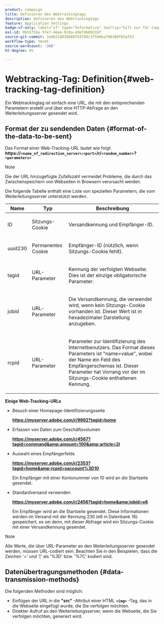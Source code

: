```yaml
---
product: campaign
title: Definieren des Webtrackingtags
description: Definieren des Webtrackingtags
feature: Application Settings
badge-v7-only: label="v7" type="Informative" tooltip="Gilt nur für Campaign Classic v7"
exl-id: 0b5575be-57e7-4eee-9c0a-e9ef4b0931bf
source-git-commit: 3a9b21d626b60754789c3f594ba798309f62a553
workflow-type: tm+mt
source-wordcount: '360'
ht-degree: 6%

---
```


# Webtracking-Tag: Definition{#web-tracking-tag-definition}



Ein Webtrackingtag ist einfach eine URL, die mit den entsprechenden Parametern erstellt und über eine HTTP-Abfrage an den Weiterleitungsserver gesendet wird.

## Format der zu sendenden Daten {#format-of-the-data-to-be-sent}

Das Format einer Web-Tracking-URL lautet wie folgt: **https://`<name_of_redirection_server>`:`<port>`/r/`<random_number>`?`<parameters>`**

>[!NOTE]
>
>Die der URL hinzugefügte Zufallszahl vermeidet Probleme, die durch das Zwischenspeichern von Webseiten in Browsern verursacht werden.

Die folgende Tabelle enthält eine Liste von speziellen Parametern, die vom Weiterleitungsserver unterstützt werden.

<table>
                     <thead>
                        <tr>
                           <th>Name</th>
                           <th>Typ</th>
                           <th>Beschreibung</th> 
                        </tr> 
                     </thead>
                     <tbody>
                        <tr>
                           <td>
                              <p>ID</p> 
                           </td>
                           <td>
                              <p>Sitzungs-Cookie</p> 
                           </td>
                           <td>
                              <p>Versandkennung und Empfänger-ID.</p> 
                           </td> 
                        </tr>
                        <tr>
                           <td>
                              <p>uuid230</p> 
                           </td>
                           <td>
                              <p>Permanentes Cookie</p> 
                           </td>
                           <td>
                              <p>Empfänger-ID (nützlich, wenn Sitzungs-Cookie fehlt).</p> 
                           </td> 
                        </tr>
                        <tr>
                           <td>
                              <p>tagid</p> 
                           </td>
                           <td>
                              <p>URL-Parameter</p> 
                           </td>
                           <td>
                              <p>Kennung der verfolgten Webseite: Dies ist der einzige obligatorische Parameter.</p> 
                           </td> 
                        </tr>
                        <tr>
                           <td>
                              <p>jobid</p> 
                           </td>
                           <td>
                              <p>URL-Parameter</p> 
                           </td>
                           <td>
                              <p>Die Versandkennung, die verwendet wird, wenn kein Sitzungs-Cookie vorhanden ist. Dieser Wert ist in hexadezimaler Darstellung anzugeben.
                              </p> 
                           </td> 
                        </tr>
                        <tr>
                           <td>
                              <p>rcpid</p> 
                           </td>
                           <td>
                              <p>URL-Parameter</p> 
                           </td>
                           <td>
                              <p>Parameter zur Identifizierung des Internetbenutzers. Das Format dieses Parameters ist "name=value", wobei der Name ein Feld des Empfängerschemas ist. Dieser Parameter hat Vorrang vor der im Sitzungs-Cookie enthaltenen Kennung.
                              </p> 
                           </td> 
                        </tr> 
                     </tbody>  
                  </table>

**Einige Web-Tracking-URLs**

* Besuch einer Homepage-Identifizierungsseite

  **https://myserver.adobe.com/r/9862?tagid=home**

* Erfassen von Daten zum Geschäftsvolumen

  **https://myserver.adobe.com/r/4567?tagid=command&amp;amount=100&amp;article=2l**

* Auswahl eines Empfängerfelds

  **https://myserver.adobe.com/r/2353?tagid=home&amp;rcpid=saccount%3D10**

  Ein Empfänger mit einer Kontonummer von 10 wird an die Startseite gesendet.

* Standardversand verwenden

  **https://myserver.adobe.com/r/2456?tagid=home&amp;jobid=e6**

  Ein Empfänger wird an die Startseite gesendet. Diese Informationen werden im Versand mit der Kennung 230 (e6 in Datenbank 16) gespeichert, es sei denn, mit dieser Abfrage wird ein Sitzungs-Cookie mit einer Versandkennung gesendet.

>[!NOTE]
>
>Alle Werte, die über URL-Parameter an den Weiterleitungsserver gesendet werden, müssen URL-codiert sein. Beachten Sie in den Beispielen, dass die Zeichen &#39;=&#39; und &#39;|&#39; als &#39;%3D&#39; bzw. &#39;%7C&#39; kodiert sind.

## Datenübertragungsmethoden {#data-transmission-methods}

Die folgenden Methoden sind möglich:

* Einfügen der URL in die **&quot;src&quot;** -Attribut einer HTML **`<img>`** -Tag, das in die Webseite eingefügt wurde, die Sie verfolgen möchten.
* Direkter Aufruf an den Weiterleitungsserver, wenn die Webseite, die Sie verfolgen möchten, generiert wird.
